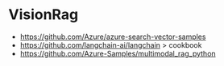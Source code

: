 # VisionRag

- https://github.com/Azure/azure-search-vector-samples
- https://github.com/langchain-ai/langchain > cookbook
- https://github.com/Azure-Samples/multimodal_rag_python